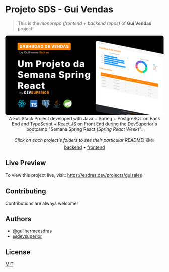 # Projeto SDS - Gui Vendas

> This is the *monorepo (frontend + backend repos)* of **Gui Vendas** project!

<p align="center">
  <img src="./_files/imgs/gui-vendas-project-cover.png" width="1000">
  <br />
    A Full Stack Project developed with Java + Spring + PostgreSQL on Back End and TypeScript + React.JS on Front End during the DevSuperior's bootcamp "Semana Spring React (<em>Spring React Week</em>)"!
  <br />
  <br />
  <em>Click on each project's folders to see their particular README!</em> 😃👍
  <br />
  <a href="backend">backend</a> • <a href="frontend">frontend</a>
</p>


## Live Preview

To view this project live, visit: https://esdras.dev/projects/guisales


## Contributing

Contributions are always welcome!


## Authors

- [@guilhermeesdras](https://www.github.com/GuilhermeEsdras)
- [@devsuperior]()


## License

[MIT](https://choosealicense.com/licenses/mit/)

